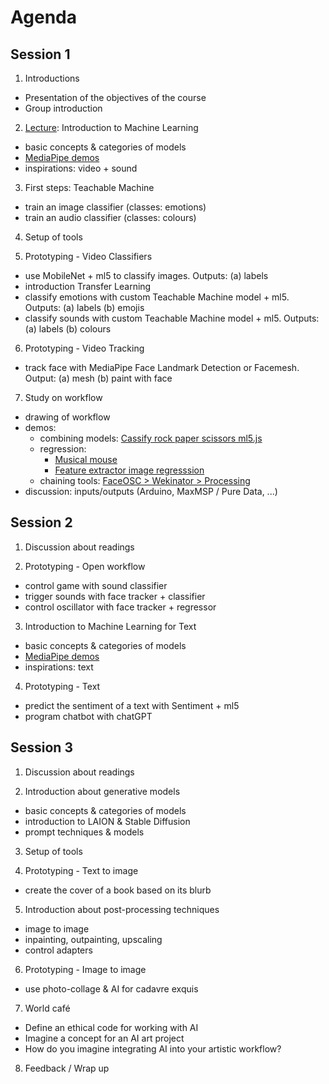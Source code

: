 # Agenda

## Session 1

1. Introductions
  - Presentation of the objectives of the course
  - Group introduction

2. [Lecture](../lectures/1-intro-to-ml.md): Introduction to Machine Learning

  - basic concepts & categories of models
  - [MediaPipe demos](https://mediapipe-studio.webapps.google.com/home)
  - inspirations: video + sound

3. First steps: Teachable Machine

  - train an image classifier (classes: emotions)
  - train an audio classifier (classes: colours)

4. Setup of tools

5. Prototyping - Video Classifiers

  - use MobileNet + ml5 to classify images. Outputs: (a) labels
  - introduction Transfer Learning
  - classify emotions with custom Teachable Machine model + ml5.
  Outputs: (a) labels (b) emojis
  - classify sounds with custom Teachable Machine model + ml5.
  Outputs: (a) labels (b) colours

6. Prototyping - Video Tracking

  - track face with MediaPipe Face Landmark Detection or Facemesh.
  Output: (a) mesh (b) paint with face

7. Study on workflow

  - drawing of workflow
  - demos:
    - combining models: [Cassify rock paper scissors ml5.js](https://editor.p5js.org/tlsaeger/sketches/xL2DrkcEb)
    - regression:
      - [Musical mouse](https://editor.p5js.org/ml5/sketches/NeuralNetwork_musical_mouse)
      - [Feature extractor image regresssion](https://editor.p5js.org/ml5/sketches/FeatureExtractor_Image_Regression)
    - chaining tools: [FaceOSC > Wekinator > Processing](https://vimeo.com/175947130)
  - discussion: inputs/outputs (Arduino, MaxMSP / Pure Data, ...)

## Session 2

1. Discussion about readings

2. Prototyping - Open workflow

  - control game with sound classifier
  - trigger sounds with face tracker + classifier
  - control oscillator with face tracker + regressor

3. Introduction to Machine Learning for Text

  - basic concepts & categories of models
  - [MediaPipe demos](https://mediapipe-studio.webapps.google.com/home)
  - inspirations: text

4. Prototyping - Text

  - predict the sentiment of a text with Sentiment + ml5
  - program chatbot with chatGPT

## Session 3

1. Discussion about readings

2. Introduction about generative models
  - basic concepts & categories of models
  - introduction to LAION & Stable Diffusion
  - prompt techniques & models

3. Setup of tools

4. Prototyping - Text to image
  - create the cover of a book based on its blurb

5. Introduction about post-processing techniques
  - image to image
  - inpainting, outpainting, upscaling
  - control adapters

6. Prototyping - Image to image
  - use photo-collage & AI for cadavre exquis

7. World café
  - Define an ethical code for working with AI
  - Imagine a concept for an AI art project
  - How do you imagine integrating AI into your artistic workflow?

8. Feedback / Wrap up
